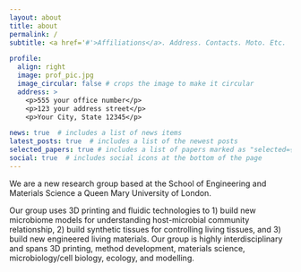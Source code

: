 ```yaml
---
layout: about
title: about
permalink: /
subtitle: <a href='#'>Affiliations</a>. Address. Contacts. Moto. Etc.

profile:
  align: right
  image: prof_pic.jpg
  image_circular: false # crops the image to make it circular
  address: >
    <p>555 your office number</p>
    <p>123 your address street</p>
    <p>Your City, State 12345</p>

news: true  # includes a list of news items
latest_posts: true  # includes a list of the newest posts
selected_papers: true # includes a list of papers marked as "selected={true}"
social: true  # includes social icons at the bottom of the page
---
```


We are a new research group based at the School of Engineering and Materials Science a Queen Mary University of London.

Our group uses 3D printing and fluidic technologies to 1) build new microbiome models for understanding host-microbial community relationship, 2) build synthetic tissues for controlling living tissues, and 3) build new engineered living materials. Our group is highly interdisciplinary and spans 3D printing, method development, materials science, microbiology/cell biology, ecology, and modelling.
